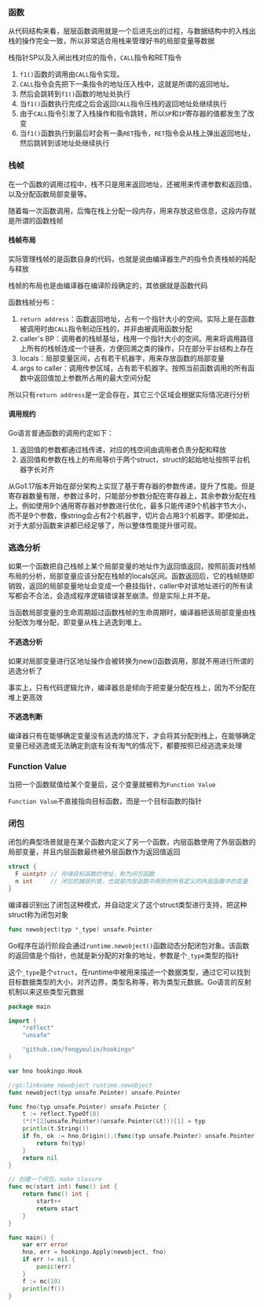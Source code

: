 ### 函数

从代码结构来看，层层函数调用就是一个后进先出的过程，与数据结构中的入栈出栈的操作完全一致，所以非常适合用栈来管理好书的局部变量等数据

栈指针SP以及入闸出栈对应的指令，`CALL`指令和RET指令

1. `f1()`函数的调用由`CALL`指令实现。
2. `CALL`指令会先把下一条指令的地址压入栈中，这就是所谓的返回地址。
3. 然后会跳转到`f1()`函数的地址处执行
4. 当`f1()`函数执行完成之后会返回`CALL`指令压栈的返回地址处继续执行
5. 由于`CALL`指令引发了入栈操作和指令跳转，所以`SP`和`IP`寄存器的值都发生了改变
6. 当`f1()`函数执行到最后时会有一条`RET`指令，`RET`指令会从栈上弹出返回地址，然后跳转到该地址处继续执行

### 栈帧

在一个函数的调用过程中，栈不只是用来返回地址，还被用来传递参数和返回值，以及分配函数局部变量等。

随着每一次函数调用，后悔在栈上分配一段内存，用来存放这些信息，这段内存就是所谓的函数栈帧

#### 栈帧布局

实际管理栈帧的是函数自身的代码，也就是说由编译器生产的指令负责栈帧的扽配与释放

栈帧的布局也是由编译器在编译阶段确定的，其依据就是函数代码

函数栈帧分布：

1. `return address`：函数返回地址，占有一个指针大小的空间。实际上是在函数被调用时由`CALL`指令制动压栈的，并非由被调用函数分配
2. caller's BP：调用者的栈帧基址，栈用一个指针大小的空间。用来将调用路径上所有的栈帧连成一个链表，方便回溯之类的操作，只在部分平台结构上存在
3. locals：局部变量区间，占有若干机器字，用来存放函数的局部变量
4. args to caller：调用传参区域，占有若干机器字。按照当前函数调用的所有函数中返回值加上参数所占用的最大空间分配

所以只有`return address`是一定会存在，其它三个区域会根据实际情况进行分析

#### 调用规约

Go语言普通函数的调用约定如下：

1. 返回值的参数都通过栈传递，对应的栈空间由调用者负责分配和释放
2. 返回值和参数在栈上的布局等价于两个struct，struct的起始地址按照平台机器字长对齐

从Go1.17版本开始在部分架构上实现了基于寄存器的参数传递，提升了性能。但是寄存器数量有限，参数过多时，只能部分参数分配在寄存器上，其余参数分配在栈上。例如使用9个通用寄存器对参数进行优化，最多只能传递9个机器字节大小，而不是9个参数，像string会占有2个机器字，切片会占用3个机器字。即便如此，对于大部分函数来讲都已经足够了，所以整体性能提升很可观。

### 逃逸分析

如果一个函数把自己栈帧上某个局部变量的地址作为返回值返回，按照前面对栈帧布局的分析，局部变量应该分配在栈帧的locals区间。函数返回后，它的栈帧随即销毁，返回的局部变量地址会变成一个悬挂指针，caller中对该地址进行的所有读写都会不合法，会造成程序逻辑错误甚至崩溃。但是实际上并不是。

当函数局部变量的生命周期超过函数栈帧的生命周期时，编译器把该局部变量由栈分配改为堆分配，即变量从栈上逃逸到堆上。

#### 不逃逸分析

如果对局部变量进行区地址操作会被转换为new()函数调用，那就不用进行所谓的逃逸分析了

事实上，只有代码逻辑允许，编译器总是倾向于把变量分配在栈上，因为不分配在堆上更高效

#### 不逃逸判断

编译器只有在能够确定变量没有逃逸的情况下，才会将其分配到栈上，在能够确定变量已经逃逸或无法确定到底有没有淘气的情况下，都要按照已经逃逸来处理

### Function Value

当把一个函数赋值给某个变量后，这个变量就被称为`Function Value`

`Function Value`不直接指向目标函数，而是一个目标函数的指针

### 闭包

闭包的典型场景就是在某个函数内定义了另一个函数，内层函数使用了外层函数的局部变量，并且内层函数最终被外层函数作为返回值返回

```go
struct {
  F uintptr // 存储目标函数的地址，称为闭包函数 
  n int     // 闭包的捕获列表，也就是内层函数中用到的所有定义的外层函数中的变量
}
```

编译器识别出了闭包这种模式，并自动定义了这个struct类型进行支持，把这种struct称为闭包对象

```go
func newobject(typ *_type) unsafe.Pointer
```

Go程序在运行阶段会通过`runtime.newobject()`函数动态分配闭包对象。该函数的返回值是个指针，也就是新分配的对象的地址，参数是个`_type`类型的指针

这个`_type`是个`struct`，在runtime中被用来描述一个数据类型，通过它可以找到目标数据类型的大小，对齐边界，类型名称等，称为类型元数据。Go语言的反射机制以来这些类型元数据

```go
package main

import (
	"reflect"
	"unsafe"

	"github.com/fengyoulin/hookingo"
)

var hno hookingo.Hook

//go:linkname newobject runtime.newobject
func newobject(typ unsafe.Pointer) unsafe.Pointer

func fno(typ unsafe.Pointer) unsafe.Pointer {
	t := reflect.TypeOf(0)
	(*(*[2]unsafe.Pointer)(unsafe.Pointer(&t)))[1] = typ
	println(t.String())
	if fn, ok := hno.Origin().(func(typ unsafe.Pointer) unsafe.Pointer); ok {
		return fn(typ)
	}
	return nil
}

// 创建一个闭包，make closure
func mc(start int) func() int {
	return func() int {
		start++
		return start
	}
}

func main() {
	var err error
	hno, err = hookingo.Apply(newobject, fno)
	if err != nil {
		panic(err)
	}
	f := mc(10)
	println(f())
}
```





















